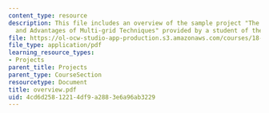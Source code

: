 ```yaml
---
content_type: resource
description: This file includes an overview of the sample project "The Fundamentals
  and Advantages of Multi-grid Techniques" provided by a student of the class.
file: https://ol-ocw-studio-app-production.s3.amazonaws.com/courses/18-086-mathematical-methods-for-engineers-ii-spring-2006/4cd6d25812214df9a2883e6a96ab3229_overview.pdf
file_type: application/pdf
learning_resource_types:
- Projects
parent_title: Projects
parent_type: CourseSection
resourcetype: Document
title: overview.pdf
uid: 4cd6d258-1221-4df9-a288-3e6a96ab3229
---
```

